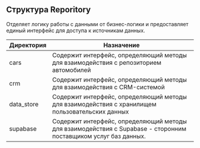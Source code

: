 ## Структура Reporitory
Отделяет логику работы с данными от бизнес-логики и предоставляет единый интерфейс для доступа к источникам данных.

| Директория | Назначение  |
|-------|-------------|
| cars  | Содержит интерфейс, определяющий методы для взаимодействия с репозиторием автомобилей |
| crm   | Содержит интерфейс, определяющий методы для взаимодействия с CRM-системой |
| data_store | Содержит интерфейс, определяющий методы для взаимодействия с хранилищем пользовательских данных |
| supabase | Содержит интерфейс, определяющий методы для взаимодействия с Supabase - сторонним поставщиком услуг баз данных. |
